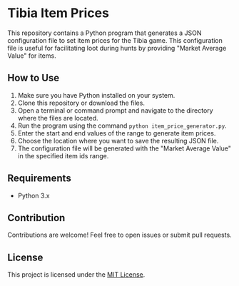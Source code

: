 # Tibia Item Prices

This repository contains a Python program that generates a JSON configuration file to set item prices for the Tibia game. This configuration file is useful for facilitating loot during hunts by providing "Market Average Value" for items.

## How to Use

1. Make sure you have Python installed on your system.
2. Clone this repository or download the files.
3. Open a terminal or command prompt and navigate to the directory where the files are located.
4. Run the program using the command `python item_price_generator.py`.
5. Enter the start and end values of the range to generate item prices.
6. Choose the location where you want to save the resulting JSON file.
7. The configuration file will be generated with the "Market Average Value" in the specified item ids range.

## Requirements

- Python 3.x

## Contribution

Contributions are welcome! Feel free to open issues or submit pull requests.

## License

This project is licensed under the [MIT License](LICENSE).
